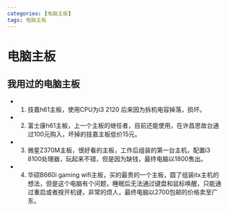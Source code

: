 ```yaml
---
categories: [电脑主板]
tags: 电脑主板
---
```



# 电脑主板

## 我用过的电脑主板

- 1. 技嘉h61主板，使用CPU为i3 2120 后来因为拆机电容掉落，损坏。
- 2. 富士康h61主板，上一个主板的继任者，目前还能使用，在许昌思故台通过100元购入，坏掉的技嘉主板低价15元。
- 3. 微星Z370M主板，很好看的主板，工作后组装的第一台主机，配置i3 8100处理器，玩起来不错，但是因为缺钱，最终电脑以1800售出。
- 4. 华硕B660i gaming wifi主板，买的最贵的一个主板，圆了组装itx主机的想法，但是这个电脑有个问题，睡眠后无法通过键盘和鼠标唤醒，只能通过重启或者按开机键，非常的烦人，最终电脑以2700包邮的价格卖至广东。


 

 
